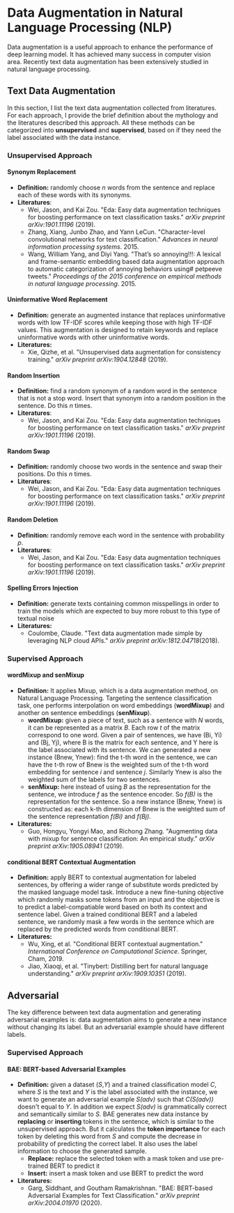 # Data Augmentation in Natural Language Processing (NLP)

Data augmentation is a useful approach to enhance the performance of deep learning model. It has achieved many success in computer vision area. Recently text data augmentation has been extensively studied in natural language processing.

## Text Data Augmentation

In this section, I list the text data augmentation collected from literatures. For each approach, I provide the brief definition about the mythology and the literatures described this approach. All these methods can be categorized into **unsupervised** and **supervised**, based on if they need the label associated with the data instance.

### Unsupervised Approach

#### Synonym Replacement

- **Definition:** randomly choose _n_ words from the sentence and replace each of these words with its synonyms.
- **Literatures**: 
  - Wei, Jason, and Kai Zou. "Eda: Easy data augmentation techniques for boosting performance on text classification tasks." *arXiv preprint arXiv:1901.11196* (2019).
  - Zhang, Xiang, Junbo Zhao, and Yann LeCun. "Character-level convolutional networks for text classification." *Advances in neural information processing systems*. 2015.
  - Wang, William Yang, and Diyi Yang. "That’s so annoying!!!: A lexical and frame-semantic embedding based data augmentation approach to automatic categorization of annoying behaviors using# petpeeve tweets." *Proceedings of the 2015 conference on empirical methods in natural language processing*. 2015.

#### Uninformative Word Replacement

- **Definition:** generate an augmented instance that replaces uninformative words with low TF-IDF scores while keeping those with high TF-IDF values. This augmentation is designed to retain keywords and replace uninformative words with other uninformative words.
- **Literatures:**
  - Xie, Qizhe, et al. "Unsupervised data augmentation for consistency training." *arXiv preprint arXiv:1904.12848* (2019).

#### Random Insertion

- **Definition:** find a random synonym of a random word in the sentence that is not a stop word. Insert that synonym into a random position in the sentence. Do this _n_ times.
- **Literatures**: 
  - Wei, Jason, and Kai Zou. "Eda: Easy data augmentation techniques for boosting performance on text classification tasks." *arXiv preprint arXiv:1901.11196* (2019).

#### Random Swap

- **Definition:** randomly choose two words in the sentence and swap their positions. Do this _n_ times.
- **Literatures**: 
  - Wei, Jason, and Kai Zou. "Eda: Easy data augmentation techniques for boosting performance on text classification tasks." *arXiv preprint arXiv:1901.11196* (2019).

#### Random Deletion

- **Definition:** randomly remove each word in the sentence with probability _p_.
- **Literatures**: 
  - Wei, Jason, and Kai Zou. "Eda: Easy data augmentation techniques for boosting performance on text classification tasks." *arXiv preprint arXiv:1901.11196* (2019).

#### Spelling Errors Injection

- **Definition:** generate texts containing common misspellings in order to train the models which are expected to buy more robust to this type of textual noise
- **Literatures:**
  - Coulombe, Claude. "Text data augmentation made simple by leveraging NLP cloud APIs." *arXiv preprint arXiv:1812.04718*(2018).

### Supervised Approach 

#### wordMixup and senMixup

- **Definition:** It applies Mixup, which is a data augmentation method, on Natural Language Processing. Targeting the sentence classification task, one performs interpolation on word embeddings (**wordMixup**) and another on sentence embeddings (**senMixup**).
  - **wordMixup:** given a piece of text, such as a sentence with _N_ words, it can be represented as a matrix _B_. Each row _t_ of the matrix correspond to one word. Given a pair of sentences, we have (Bi, Yi) and (Bj, Yj), where B is the matrix for each sentence, and Y here is the label associated with its sentence. We can generated a new instance (Bnew, Ynew): find the t-th word in the sentence, we can have the t-th row of Bnew is the weighted sum of the t-th word embedding for sentence _i_ and sentence _j_. Similarly Ynew is also the weighted sum of the labels for two sentences.
  - **senMixup:** here instead of using _B_ as the representation for the sentence, we introduce _f_ as the sentence encoder. So _f(B)_ is the representation for the sentence. So a new instance (Bnew, Ynew) is constructed as: each k-th dimension of Bnew is the weighted sum of the sentence representation _f(Bi)_ and _f(Bj)_.
- **Literatures:** 
  - Guo, Hongyu, Yongyi Mao, and Richong Zhang. "Augmenting data with mixup for sentence classification: An empirical study." *arXiv preprint arXiv:1905.08941* (2019).

#### conditional BERT Contextual Augmentation

- **Definition:** apply BERT to contextual augmentation for labeled sentences, by offering a wider range of substitute words predicted by the masked language model task. Introduce a new fine-tuning objective which randomly masks some tokens from an input and the objective is to predict a label-compatiable word based on both its context and sentence label. Given a trained conditional BERT and a labeled sentence, we randomly mask a few words in the sentence which are replaced by the predicted words from conditional BERT.
- **Literatures:** 
  - Wu, Xing, et al. "Conditional BERT contextual augmentation." *International Conference on Computational Science*. Springer, Cham, 2019.
  - Jiao, Xiaoqi, et al. "Tinybert: Distilling bert for natural language understanding." *arXiv preprint arXiv:1909.10351* (2019).



## Adversarial

The key difference between text data augmentation and generating adversarial examples is: data augmentation aims to generate a new instance without changing its label. But an adversarial example should have different labels.

### Supervised Approach

#### BAE: BERT-based Adversarial Examples

- **Definition:** given a dataset (_S_,_Y_) and a trained classification model _C_, where _S_ is the text and _Y_ is the label associated with the instance, we want to generate an adversarial example _S(adv)_ such that _C(S(adv))_ doesn't equal to _Y_. In addition we expect _S(adv)_ is grammatically correct and semantically similar to _S_. BAE generates new data instance by **replacing** or **inserting** tokens in the sentence, which is similar to the unsupervised approach. But it calculates the **token importance** for each token by deleting this word from _S_ and compute the decrease in probability of predicting the correct label. It also uses the label information to choose the generated sample.
  - **Replace:** replace the selected token with a mask token and use pre-trained BERT to predict it
  - **Insert:** insert a mask token and use BERT to predict the word
- **Literatures:**
  - Garg, Siddhant, and Goutham Ramakrishnan. "BAE: BERT-based Adversarial Examples for Text Classification." *arXiv preprint arXiv:2004.01970* (2020).

